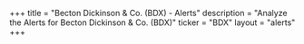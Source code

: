 +++
title = "Becton Dickinson & Co. (BDX) - Alerts"
description = "Analyze the Alerts for Becton Dickinson & Co. (BDX)"
ticker = "BDX"
layout = "alerts"
+++

